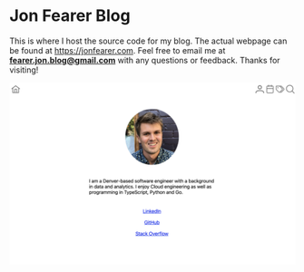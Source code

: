 # Jon Fearer Blog

This is where I host the source code for my blog. The actual webpage can be
found at https://jonfearer.com. Feel free to email me at
**fearer.jon.blog@gmail.com** with any questions or feedback. Thanks for
visiting!

![Bio Page](content/screenshots/bio-screenshot.png?raw=true "Bio Page")
